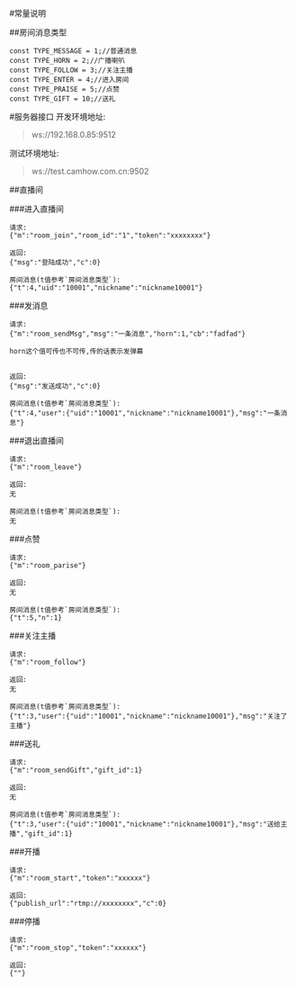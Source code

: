 #常量说明

##房间消息类型
```
const TYPE_MESSAGE = 1;//普通消息
const TYPE_HORN = 2;//广播喇叭
const TYPE_FOLLOW = 3;//关注主播
const TYPE_ENTER = 4;//进入房间
const TYPE_PRAISE = 5;//点赞
const TYPE_GIFT = 10;//送礼
```

#服务器接口
开发环境地址:
> ws://192.168.0.85:9512

测试环境地址:
> ws://test.camhow.com.cn:9502


##直播间

###进入直播间
```
请求:
{"m":"room_join","room_id":"1","token":"xxxxxxxx"}

返回:
{"msg":"登陆成功","c":0}

房间消息(t值参考`房间消息类型`):
{"t":4,"uid":"10001","nickname":"nickname10001"}
```

###发消息
```
请求:
{"m":"room_sendMsg","msg":"一条消息","horn":1,"cb":"fadfad"}

horn这个值可传也不可传,传的话表示发弹幕


返回:
{"msg":"发送成功","c":0}

房间消息(t值参考`房间消息类型`):
{"t":4,"user":{"uid":"10001","nickname":"nickname10001"},"msg":"一条消息"}
```

###退出直播间
```
请求:
{"m":"room_leave"}

返回:
无

房间消息(t值参考`房间消息类型`):
无
```

###点赞
```
请求:
{"m":"room_parise"}

返回:
无

房间消息(t值参考`房间消息类型`):
{"t":5,"n":1}
```

###关注主播
```
请求:
{"m":"room_follow"}

返回:
无

房间消息(t值参考`房间消息类型`):
{"t":3,"user":{"uid":"10001","nickname":"nickname10001"},"msg":"关注了主播"}
```

###送礼
```
请求:
{"m":"room_sendGift","gift_id":1}

返回:
无

房间消息(t值参考`房间消息类型`):
{"t":3,"user":{"uid":"10001","nickname":"nickname10001"},"msg":"送给主播","gift_id":1}
```

###开播

```
请求:
{"m":"room_start","token":"xxxxxx"}

返回:
{"publish_url":"rtmp://xxxxxxxx","c":0}
```

###停播

```
请求:
{"m":"room_stop","token":"xxxxxx"}

返回:
{""}
```